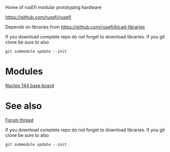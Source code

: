 
Home of rusEfi modular prototyping hardware

https://github.com/rusefi/rusefi

Depends on libraries from https://github.com/rusefi/kicad-libraries

If you download complete repo do not forget to download libraries. If you git clone be sure to also

`git submodule update --init`

# Modules

[Nucleo 144 base board](NUCLEO144_wing)

# See also

[Forum thread](https://rusefi.com/forum/viewtopic.php?f=4&t=1459)


If you download complete repo do not forget to download libraries. If you git clone be sure to also

`git submodule update --init`
